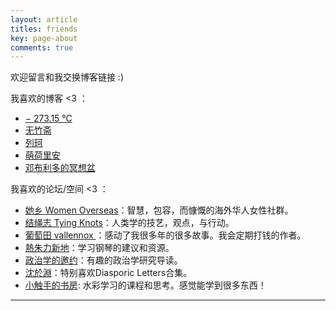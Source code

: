 ```yaml
---
layout: article
titles: friends
key: page-about
comments: true
---
```

欢迎留言和我交换博客链接 :)   

我喜欢的博客 <3 ：

- [− 273.15 ℃](https://blog.sommercamp.xyz/)
- [无竹斋](https://bamboobone9.com/)
- [列珂](https://write.c7.io/ilke/)
- [萌荷里安](https://blogatlarge.com/c1air2/)
- [邓布利多的冥想盆](https://pensieve.wangxindi.org/)

我喜欢的论坛/空间 <3 ：
- [她乡 Women Overseas](https://forum.womenoverseas.com/)：智慧，包容，而慷慨的海外华人女性社群。
- [结绳志 Tying Knots](https://tyingknots.net/)：人类学的技艺，观点，与行动。
- [葡萄田 vallennox ](https://vallennox.com/)：感动了我很多年的很多故事。我会定期打钱的作者。
- [熱朱力新地](https://music.coms.asia/)：学习钢琴的建议和资源。
- [政治学的邀约](https://finelin.notion.site/8f0e84b281894a9fb599e5ac8c511faf)：有趣的政治学研究导读。
- [沈於淵](https://matters.town/@zscliterary)：特别喜欢Diasporic Letters合集。
- [小触手的书房](https://heiheihei.ca/): 水彩学习的课程和思考。感觉能学到很多东西！

---  

<head>
  <!-- ... -->
  <link
    rel="stylesheet"
    href="https://unpkg.com/@waline/client@v3/dist/waline.css"
  />
</head>
<body>
  <!-- ... -->
  <div id="waline"></div>
  <script type="module">
    import { init } from 'https://unpkg.com/@waline/client@v3/dist/waline.js';

const locale = {
  nick: 'Nickname',
  mail: 'E-Mail (optional)',
  link: 'Website (optional)',
  placeholder: 'Tell me what you think :) To comment you do not need to sign into anything.',
};

    init({
      el: '#waline',
      serverURL: 'https://walinetest-sage.vercel.app',
      lang: 'en',
      emoji: [
      'https://unpkg.com/@waline/emojis@1.2.0/tw-emoji',
    ],
    });
  </script>
</body>
